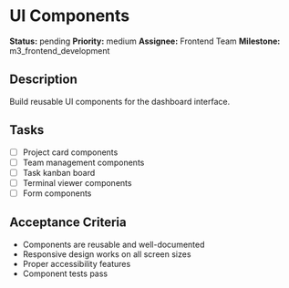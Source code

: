 # UI Components

**Status:** pending
**Priority:** medium
**Assignee:** Frontend Team
**Milestone:** m3_frontend_development

## Description
Build reusable UI components for the dashboard interface.

## Tasks
- [ ] Project card components
- [ ] Team management components
- [ ] Task kanban board
- [ ] Terminal viewer components
- [ ] Form components

## Acceptance Criteria
- Components are reusable and well-documented
- Responsive design works on all screen sizes
- Proper accessibility features
- Component tests pass